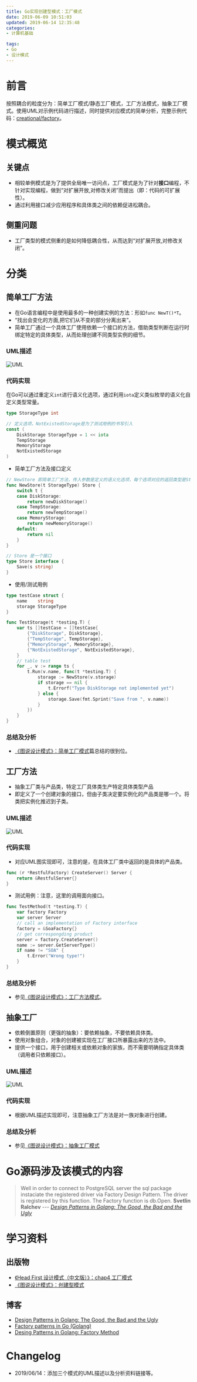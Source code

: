 ```yaml
---
title: Go实现创建型模式：工厂模式
date: 2019-06-09 10:51:03
updated: 2019-06-14 12:35:48
categories:
- 计算机基础

tags:
- Go
- 设计模式
---
```

# 前言
按照耦合的粒度分为：简单工厂模式/静态工厂模式，工厂方法模式，抽象工厂模式。使用UML对示例代码进行描述，同时提供对应模式的简单分析，完整示例代码：[creational/factory](https://github.com/zhongqin0820/coding-playground/tree/master/go/pattern/creational/factory)。

<!-- more -->
# 模式概览
## 关键点
- 相较单例模式是为了提供全局唯一访问点，工厂模式是为了针对**接口**编程，不针对实现编程，做到“对扩展开放,对修改关闭”而提出（即：代码的可扩展性）。
- 通过利用接口减少应用程序和具体类之间的依赖促进松耦合。

## 侧重问题
- 工厂类型的模式侧重的是如何降低耦合性，从而达到“对扩展开放,对修改关闭”。

# 分类
## 简单工厂方法
- 在Go语言编程中是使用最多的一种创建实例的方法：形如`func NewT()*T`。
- “找出会变化的方面,把它们从不变的部分分离出来”。
- 简单工厂通过一个具体工厂使用依赖一个接口的方法，借助类型判断在运行时绑定特定的具体类型，从而处理创建不同类型实例的细节。

### UML描述
![UML](https://raw.githubusercontent.com/zhongqin0820/zhongqin0820.github.io/source-articles/source/images/pattern/creational_factory_simple.jpg)

### 代码实现
在Go可以通过重定义`int`进行语义化选项，通过利用`iota`定义类似枚举的语义化自定义类型常量。
```go
type StorageType int

// 定义选项，NotExistedStorage是为了测试用例的书写引入
const (
    DiskStorage StorageType = 1 << iota
    TempStorage
    MemoryStorage
    NotExistedStorage
)
```

- 简单工厂方法及接口定义

```go
// NewStore 即简单工厂方法，传入参数是定义的语义化选项，每个选项对应的返回类型是Store接口具体实例类型
func NewStore(t StorageType) Store {
    switch t {
    case DiskStorage:
        return newDiskStorage()
    case TempStorage:
        return newTempStorage()
    case MemoryStorage:
        return newMemoryStorage()
    default:
        return nil
    }
}

// Store 是一个接口
type Store interface {
    Save(s string)
}
```

- 使用/测试用例

```go
type testCase struct {
    name    string
    storage StorageType
}

func TestStorage(t *testing.T) {
    var ts []testCase = []testCase{
        {"DiskStorage", DiskStorage},
        {"TempStorage", TempStorage},
        {"MemoryStorage", MemoryStorage},
        {"NotExistedStorage", NotExistedStorage},
    }
    // table test
    for _, v := range ts {
        t.Run(v.name, func(t *testing.T) {
            storage := NewStore(v.storage)
            if storage == nil {
                t.Errorf("Type DiskStorage not implemented yet")
            } else {
                storage.Save(fmt.Sprint("Save from ", v.name))
            }
        })
    }
}
```

### 总结及分析
- [《图说设计模式》：简单工厂模式](https://design-patterns.readthedocs.io/zh_CN/latest/creational_patterns/simple_factory.html)篇总结的很到位。

## 工厂方法
- 抽象工厂类与产品类，特定工厂具体类生产特定具体类型产品
- 即定义了一个创建对象的接口，但由子类决定要实例化的产品类是哪一个。将类把实例化推迟到子类。

### UML描述
![UML](https://raw.githubusercontent.com/zhongqin0820/zhongqin0820.github.io/source-articles/source/images/pattern/creational_factory_method.jpg)

### 代码实现
- 对应UML图实现即可，注意的是，在具体工厂类中返回的是具体的产品类。

```go
func (r *RestfulFactory) CreateServer() Server {
    return &RestfulServer{}
}
```

- 测试用例：注意，这里的调用面向接口。

```go
func TestMethod(t *testing.T) {
    var factory Factory
    var server Server
    // call an implementation of Factory interface
    factory = &SoaFactory{}
    // get correspongding product
    server = factory.CreateServer()
    name := server.GetServerType()
    if name != "SOA" {
        t.Error("Wrong type!")
    }
}
```

### 总结及分析
- 参见[《图说设计模式》：工厂方法模式](https://design-patterns.readthedocs.io/zh_CN/latest/creational_patterns/factory_method.html)。

## 抽象工厂
- 依赖倒置原则（更强的抽象）：要依赖抽象，不要依赖具体类。
- 使用对象组合，对象的创建被实现在工厂接口所暴露出来的方法中。
- 提供一个接口，用于创建相关或依赖对象的家族，而不需要明确指定具体类（调用者只依赖接口）。

### UML描述
![UML](https://raw.githubusercontent.com/zhongqin0820/zhongqin0820.github.io/source-articles/source/images/pattern/creational_factory_abstract.jpg)

### 代码实现
- 根据UML描述实现即可，注意抽象工厂方法是对一族对象进行创建。

### 总结及分析
- 参见[《图说设计模式》：抽象工厂模式](https://design-patterns.readthedocs.io/zh_CN/latest/creational_patterns/abstract_factory.html)

# Go源码涉及该模式的内容
> Well in order to connect to PostgreSQL server the sql package instaciate the registered driver via Factory Design Pattern. The driver is registered by this function.
> The Factory function is db.Open.
> **Svetlin Ralchev** --- <cite>[Design Patterns in Golang: The Good, the Bad and the Ugly](http://blog.ralch.com/tutorial/design-patterns/golang-design-patterns/)</cite>

# 学习资料
## 出版物
- [《Head First 设计模式（中文版）》：chap4 工厂模式](https://bookset.me/5123.html)
- [《图说设计模式》：创建型模式](https://design-patterns.readthedocs.io/zh_CN/latest/creational_patterns/creational.html)

## 博客
- [Design Patterns in Golang: The Good, the Bad and the Ugly](http://blog.ralch.com/tutorial/design-patterns/golang-design-patterns/)
- [Factory patterns in Go (Golang)](https://www.sohamkamani.com/blog/golang/2018-06-20-golang-factory-patterns/)
- [Desing Patterns in Golang: Factory Method](http://blog.ralch.com/articles/design-patterns/golang-factory-method/)

# Changelog
- 2019/06/14：添加三个模式的UML描述以及分析资料链接等。
